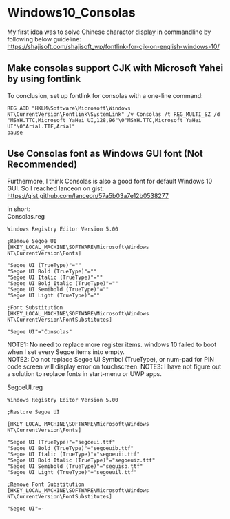 # Windows10_Consolas

My first idea was to solve Chinese charactor display in commandline by following below guideline:  
https://shajisoft.com/shajisoft_wp/fontlink-for-cjk-on-english-windows-10/ 


## Make consolas support CJK with Microsoft Yahei by using fontlink
To conclusion, set up fontlink for consolas with a one-line command:  
```
REG ADD "HKLM\Software\Microsoft\Windows NT\CurrentVersion\Fontlink\SystemLink" /v Consolas /t REG_MULTI_SZ /d "MSYH.TTC,Microsoft YaHei UI,128,96"\0"MSYH.TTC,Microsoft YaHei UI"\0"Arial.TTF,Arial"
pause
```


## Use Consolas font as Windows GUI font (Not Recommended)
Furthermore, I think Consolas is also a good font for default Windows 10 GUI. So I reached lanceon on gist:   
https://gist.github.com/lanceon/57a5b03a7e12b0538277  

in short:  
Consolas.reg  
```
Windows Registry Editor Version 5.00

;Remove Segoe UI
[HKEY_LOCAL_MACHINE\SOFTWARE\Microsoft\Windows NT\CurrentVersion\Fonts]

"Segoe UI (TrueType)"=""
"Segoe UI Bold (TrueType)"=""
"Segoe UI Italic (TrueType)"=""
"Segoe UI Bold Italic (TrueType)"=""
"Segoe UI Semibold (TrueType)"=""
"Segoe UI Light (TrueType)"=""

;Font Substitution
[HKEY_LOCAL_MACHINE\SOFTWARE\Microsoft\Windows NT\CurrentVersion\FontSubstitutes]

"Segoe UI"="Consolas"
```
NOTE1: No need to replace more register items. windows 10 failed to boot when I set every Segoe items into empty.   
NOTE2: Do not replace Segoe UI Symbol (TrueType), or num-pad for PIN code screen will display error on touchscreen. 
NOTE3: I have not figure out a solution to replace fonts in start-menu or UWP apps. 

SegoeUI.reg
```
Windows Registry Editor Version 5.00

;Restore Segoe UI

[HKEY_LOCAL_MACHINE\SOFTWARE\Microsoft\Windows NT\CurrentVersion\Fonts]

"Segoe UI (TrueType)"="segoeui.ttf"
"Segoe UI Bold (TrueType)"="segoeuib.ttf"
"Segoe UI Italic (TrueType)"="segoeuii.ttf"
"Segoe UI Bold Italic (TrueType)"="segoeuiz.ttf"
"Segoe UI Semibold (TrueType)"="seguisb.ttf"
"Segoe UI Light (TrueType)"="segoeuil.ttf"

;Remove Font Substitution
[HKEY_LOCAL_MACHINE\SOFTWARE\Microsoft\Windows NT\CurrentVersion\FontSubstitutes]

"Segoe UI"=-
```
